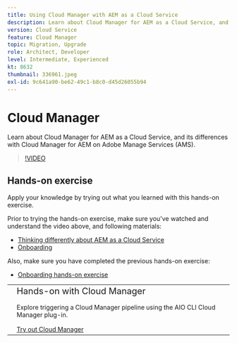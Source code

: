 ```yaml
---
title: Using Cloud Manager with AEM as a Cloud Service
description: Learn about Cloud Manager for AEM as a Cloud Service, and its differences with Cloud Manager for AEM on Adobe Manage Services (AMS).
version: Cloud Service
feature: Cloud Manager
topic: Migration, Upgrade
role: Architect, Developer
level: Intermediate, Experienced
kt: 8632
thumbnail: 336961.jpeg
exl-id: 9c641a90-be62-49c1-b8c0-d45d26055b94
---
```

# Cloud Manager

 Learn about Cloud Manager for AEM as a Cloud Service, and its differences with Cloud Manager for AEM on Adobe Manage Services (AMS).

>[!VIDEO](https://video.tv.adobe.com/v/336961/?quality=12&learn=on)

## Hands-on exercise

Apply your knowledge by trying out what you learned with this hands-on exercise.

Prior to trying the hands-on exercise, make sure you've watched and understand the video above, and following materials:

+ [Thinking differently about AEM as a Cloud Service](./introduction.md)
+ [Onboarding](./onboarding.md)

Also, make sure you have completed the previous hands-on exercise:

+ [Onboarding hands-on exercise](./onboarding.md#hands-on-exercise)

<table style="border-width:0">
    <tr>
        <td style="width:150px">
            <a  rel="noreferrer"
                target="_blank"
                href="https://github.com/adobe/aem-cloud-engineering-video-series-exercises/tree/session4-cloud-manager#bootcamp-session-4-cloud-manager-develop-and-deploy
"><img alt="Hands-on exercise GitHub repository" src="./assets/github.png"/>
            </a>        
        </td>
        <td style="width:100%;margin-bottom:1rem;">
            <div style="font-size:1.25rem;font-weight:400;">Hands-on with Cloud Manager</div>
            <p style="margin:1rem 0">
                Explore triggering a Cloud Manager pipeline using the AIO CLI Cloud Manager plug-in.
            </p>
            <a  rel="noreferrer"
                target="_blank"
                href="https://github.com/adobe/aem-cloud-engineering-video-series-exercises/tree/session4-cloud-manager#bootcamp-session-4-cloud-manager-develop-and-deploy
" class="spectrum-Button spectrum-Button--primary spectrum-Button--sizeM">
                <span class="spectrum-Button-label has-no-wrap has-text-weight-bold">Try out Cloud Manager</span>
            </a>
        </td>
    </tr>
</table>

